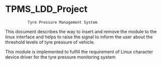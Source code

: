# TPMS_LDD_Project




              Tyre Pressure Management System
              
                            
This document describes the way to insert and remove the module to the linux interface and helps to
raise the signal to inform the user about the threshold levels of tyre pressure of vehicle.


This module is implemented to fulfill the requirement of Linux character device driver for the tyre pressure monitoring system

